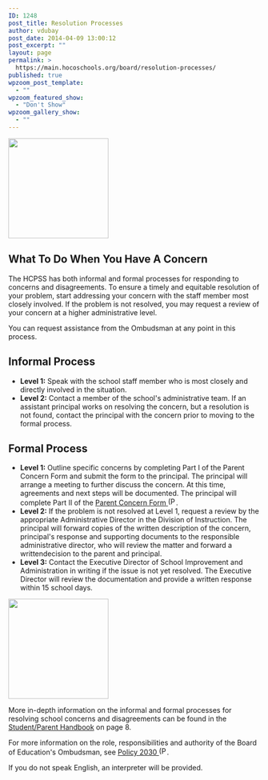 ```yaml
---
ID: 1248
post_title: Resolution Processes
author: vdubay
post_date: 2014-04-09 13:00:12
post_excerpt: ""
layout: page
permalink: >
  https://main.hocoschools.org/board/resolution-processes/
published: true
wpzoom_post_template:
  - ""
wpzoom_featured_show:
  - "Don't Show"
wpzoom_gallery_show:
  - ""
---
```

<img class="pict" src="/f/board/om_pic5.jpg" alt="" width="200" height="200" />

<h2>What To Do When You Have A Concern</h2>

<p>The HCPSS has both informal and formal processes for responding to concerns and disagreements. To ensure a timely and equitable resolution of your problem, start addressing your concern with the staff member most closely involved. If the problem is not resolved, you may request a review of your concern at a higher administrative level.</p>

<p>You can request assistance from the Ombudsman at any point in this process.</p>

<h2>Informal Process</h2>
<ul>
  <li><strong>Level 1:</strong> Speak with the school staff member who is most closely and directly involved in the situation.</li>
  <li><strong>Level 2:</strong> Contact a member of the school's administrative team. If an assistant principal works on resolving the concern, but a resolution is not found, contact the principal with the concern prior to moving to the formal process.</li>
</ul>

<h2>Formal Process</h2>
<ul>
  <li><strong>Level 1:</strong> Outline specific concerns by completing Part I of the Parent Concern Form and submit the form to the principal. The principal will arrange a meeting to further discuss the concern. At this time, agreements and next steps will be documented. The principal will complete Part II of the <a href="/f/files/form_parentalconcern.pdf">Parent Concern Form <img src="/f/images/bullet-pdf.gif" border="0" align="bottom" width="16" height="16" alt="(PDF)" /></a>.</li>
  <li><strong>Level 2:</strong> If the problem is not resolved at Level 1, request a review by the appropriate Administrative Director in the Division of Instruction. The principal will forward copies of the written description of the concern, principal's response and supporting documents to the responsible administrative director, who will review the matter and forward a writtendecision to the parent and principal.</li>
  <li><strong>Level 3:</strong> Contact the Executive Director of School Improvement and Administration in writing if the issue is not yet resolved. The Executive Director will review the documentation and provide a written response within 15 school days.</li>
</ul>

<img class="pict" src="/f/board/om_pic2.jpg" alt="" width="200" height="200" />

<p>More in-depth information on the informal and formal processes for resolving school concerns and disagreements can be found in the <a href="/about-us/handbook/">Student/Parent Handbook</a> on page 8.</p>

<p>For more information on the role, responsibilities and authority of the Board of Education's Ombudsman, see <a href="/f/board/policies/2030.pdf">Policy 2030 <img src="/f/images/bullet-pdf.gif" border="0" align="bottom" width="16" height="16" alt="(PDF)" /></a>.</p>

<p>If you do not speak English, an interpreter will be provided.</p>